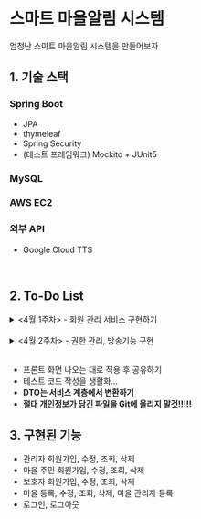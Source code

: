 # 스마트 마을알림 시스템
엄청난 스마트 마을알림 시스템을 만들어보자
<br>

## 1. 기술 스택
### Spring Boot
- JPA
- thymeleaf
- Spring Security
- (테스트 프레임워크) Mockito + JUnit5
### MySQL
### AWS EC2
### 외부 API
- Google Cloud TTS

<br>

## 2. To-Do List
<details>
   <summary> <4월 1주차> - 회원 관리 서비스 구현하기 </summary>
   <br>
    
    ===== 완료 =====
    1. 마을 주민, 관리자, 마을에 대한 기본적인 CRUD

    2. 마을 관리자 등록 및 관리 기능 구현
        - 중복해서 등록 및 출력되는 문제 해결 필요
        - 마을 관리자를 삭제 시 관리자 계정도 삭제할 것인가?

    3. 마을 주민을 관리자로 등록할 수 있도록 하기
        - 등록 시 마을 주민 정보를 이용해 관리자 계정을 생성함

    4. 입력 폼 데이터 검증 
        - 회원가입 시 아이디, 전화번호 중복 검증은 좀 더 알아보기 (AJAX를 써야하는지?)
        - 프론트 단 검증은 나중에 생각하고 서버 단에서 할 수 있는 오브젝트 에러 넘기기

    5. 보호자와 마을 주민 연결

    6. 마을 추가 시 지역을 selectbox로 선택할 수 있도록 구현하기

    7. 주민 회원가입시 마을 선택할 수 있도록 구현하기

    8. 관제 사이트에 대한 로그인, 로그아웃, 권한 관리 기능 구현
        - 제일 어려웠는데 어떻게 잘 해결이 되었다 :D
        - 관제 사이트, 마을 주민 사이트, 보호자 사이트 총 3개의 Config 이용하도록
        - 권한에 맞는 기능 접근은 차차 하는 것으로

    9. 에러처리 페이지 추가 (403, 404, 500 등)
        - 관리자에서 주민으로 넘어가는거는 정상적으로 되는데 주민에서 관리자로 넘어가면 안됨.조치 필요

    + AWS 배포해서 팀원이랑 공유하기

    ===== 미완료 =====
    1. 검색 기능에 옵션 추가 (마을별, 지역별 검색 등)
        - 동적 쿼리도 공부하기
        - 고급 검색이 굳이 필요한가 싶기는 함. 화면 구상에 따라 필요하면 만들 것
</details>

<br>
   
<details>
    <summary> <4월 2주차> - 권한 관리, 방송기능 구현 </summary>
    <br>
    
    ===== 완료 =====
    1. TTS 서버와 연동 -> Google Cloud TTS 사용
        - 로컬에서는 일단 되는데 EC2에서는 어떻게 해야될지.. 알아보기

    2. 음성 파일 저장 폴더 체계화 (날짜별 분류..) 
        - (ex) 2022/04/12/test.mp3

    ===== 미완료 =====
    1. 방송 목록, 검색, 다시 듣기 기능 구현

    2. 문자 방송 기능 구현

    3. 음성 방송 기능 구현 
        - 웹에서 마이크 사용하는거 알아보기

    4. 권한에 따른 사이트 접근 분리 다듬기

</details>

<br>

+ 프론트 화면 나오는 대로 적용 후 공유하기
+ 테스트 코드 작성을 생활화...
+ **DTO는 서비스 계층에서 변환하기**
+ **절대 개인정보가 담긴 파일을 Git에 올리지 말것!!!!!**

## 3. 구현된 기능
- 관리자 회원가입, 수정, 조회, 삭제 <br>
- 마을 주민 회원가입, 수정, 조회, 삭제 <br>
- 보호자 회원가입, 수정, 조회, 삭제 <br>
- 마을 등록, 수정, 조회, 삭제, 마을 관리자 등록 <br>
- 로그인, 로그아웃 <br>
